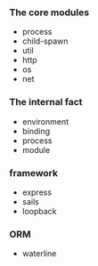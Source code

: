 ### The core modules

- process
- child-spawn
- util
- http
- os
- net


### The internal fact

- environment
- binding
- process
- module


### framework

- express
- sails
- loopback


### ORM

- waterline
